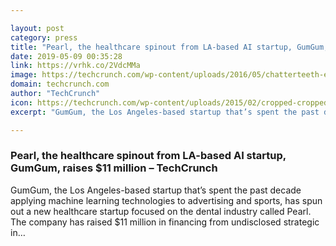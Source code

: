 ```yaml
---

layout: post
category: press
title: "Pearl, the healthcare spinout from LA-based AI startup, GumGum, raises $11 million"
date: 2019-05-09 00:35:28
link: https://vrhk.co/2VdcMMa
image: https://techcrunch.com/wp-content/uploads/2016/05/chatterteeth-e1462537752395.jpg?w=515
domain: techcrunch.com
author: "TechCrunch"
icon: https://techcrunch.com/wp-content/uploads/2015/02/cropped-cropped-favicon-gradient.png?w=180
excerpt: "GumGum, the Los Angeles-based startup that’s spent the past decade applying machine learning technologies to advertising and sports, has spun out a new healthcare startup focused on the dental industry called Pearl. The company has raised $11 million in financing from undisclosed strategic in…"

---
```


### Pearl, the healthcare spinout from LA-based AI startup, GumGum, raises $11 million – TechCrunch

GumGum, the Los Angeles-based startup that’s spent the past decade applying machine learning technologies to advertising and sports, has spun out a new healthcare startup focused on the dental industry called Pearl. The company has raised $11 million in financing from undisclosed strategic in…